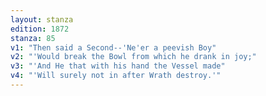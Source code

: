 ```yaml
---
layout: stanza
edition: 1872
stanza: 85
v1: "Then said a Second--'Ne'er a peevish Boy"
v2: "'Would break the Bowl from which he drank in joy;"
v3: "'And He that with his hand the Vessel made"
v4: "'Will surely not in after Wrath destroy.'"
---
```

